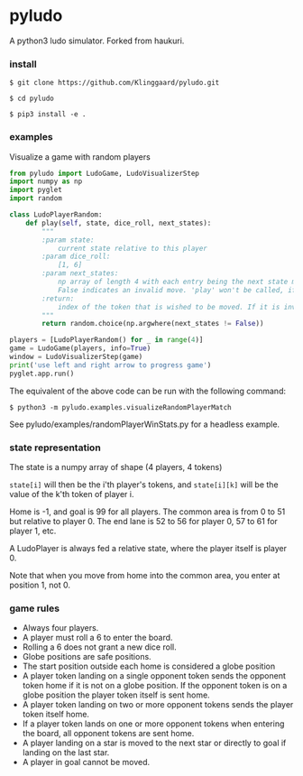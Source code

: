 # pyludo
A python3 ludo simulator. Forked from haukuri.
### install

```
$ git clone https://github.com/Klinggaard/pyludo.git
```
```
$ cd pyludo
```
```
$ pip3 install -e .
```

### examples
Visualize a game with random players
```python
from pyludo import LudoGame, LudoVisualizerStep
import numpy as np
import pyglet
import random

class LudoPlayerRandom:
    def play(self, state, dice_roll, next_states):
        """
        :param state:
            current state relative to this player
        :param dice_roll:
            [1, 6]
        :param next_states:
            np array of length 4 with each entry being the next state moving the corresponding token.
            False indicates an invalid move. 'play' won't be called, if there are no valid moves.
        :return:
            index of the token that is wished to be moved. If it is invalid, the first valid token will be chosen.
        """
        return random.choice(np.argwhere(next_states != False))

players = [LudoPlayerRandom() for _ in range(4)]
game = LudoGame(players, info=True)
window = LudoVisualizerStep(game)
print('use left and right arrow to progress game')
pyglet.app.run()
```
The equivalent of the above code can be run with the following command:
```
$ python3 -m pyludo.examples.visualizeRandomPlayerMatch
```

See pyludo/examples/randomPlayerWinStats.py for a headless example.

### state representation
The state is a numpy array of shape (4 players, 4 tokens)

`state[i]` will then be the i'th player's tokens, and `state[i][k]` will be the value of the k'th token of player i.

Home is -1, and goal is 99 for all players.
The common area is from 0 to 51 but relative to player 0.
The end lane is 52 to 56 for player 0, 57 to 61 for player 1, etc.

A LudoPlayer is always fed a relative state, where the player itself is player 0.

Note that when you move from home into the common area, you enter at position 1, not 0.

### game rules
* Always four players.
* A player must roll a 6 to enter the board.
* Rolling a 6 does not grant a new dice roll.
* Globe positions are safe positions.
* The start position outside each home is considered a globe position
* A player token landing on a single opponent token sends the opponent token home if it is not on a globe position. If the opponent token is on a globe position the player token itself is sent home.
* A player token landing on two or more opponent tokens sends the player token itself home.
* If a player token lands on one or more opponent tokens when entering the board, all opponent tokens are sent home.
* A player landing on a star is moved to the next star or directly to goal if landing on the last star.
* A player in goal cannot be moved.

